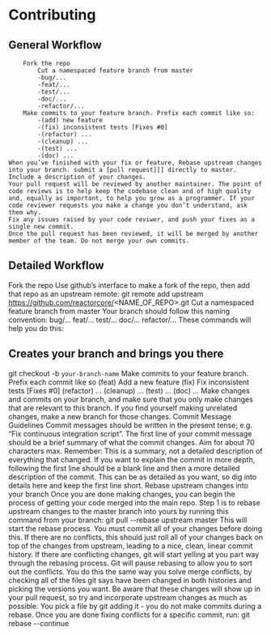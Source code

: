 # Contributing

## General Workflow
        Fork the repo
            Cut a namespaced feature branch from master
            -bug/...
            -feat/...
            -test/...
            -doc/...
            -refactor/...
        Make commits to your feature branch. Prefix each commit like so:
            -(add) new feature
            -(fix) inconsistent tests [Fixes #0]
            -(refactor) ...
            -(cleanup) ...
            -(test) ...
            -(doc) ...
    When you’ve finished with your fix or feature, Rebase upstream changes into your branch. submit a [pull request][] directly to master. Include a description of your changes.
    Your pull request will be reviewed by another maintainer. The point of code reviews is to help keep the codebase clean and of high quality and, equally as important, to help you grow as a programmer. If your code reviewer requests you make a change you don’t understand, ask them why.
    Fix any issues raised by your code reviwer, and push your fixes as a single new commit.
    Once the pull request has been reviewed, it will be merged by another member of the team. Do not merge your own commits.


## Detailed Workflow
Fork the repo
Use github’s interface to make a fork of the repo, then add that repo as an upstream remote:
git remote add upstream https://github.com/reactorcore/<NAME_OF_REPO>.git
Cut a namespaced feature branch from master
Your branch should follow this naming convention:
bug/...
feat/...
test/...
doc/...
refactor/...
These commands will help you do this:

## Creates your branch and brings you there
git checkout -b `your-branch-name`
Make commits to your feature branch.
Prefix each commit like so
(feat) Add a new feature
(fix) Fix inconsistent tests [Fixes #0]
(refactor) ...
(cleanup) ...
(test) ...
(doc) ...
Make changes and commits on your branch, and make sure that you only make changes that are relevant to this branch. If you find yourself making unrelated changes, make a new branch for those changes.
Commit Message Guidelines
Commit messages should be written in the present tense; e.g. “Fix continuous integration script”.
The first line of your commit message should be a brief summary of what the commit changes. Aim for about 70 characters max. Remember: This is a summary, not a detailed description of everything that changed.
If you want to explain the commit in more depth, following the first line should be a blank line and then a more detailed description of the commit. This can be as detailed as you want, so dig into details here and keep the first line short.
Rebase upstream changes into your branch
Once you are done making changes, you can begin the process of getting your code merged into the main repo. Step 1 is to rebase upstream changes to the master branch into yours by running this command from your branch:
git pull --rebase upstream master
This will start the rebase process. You must commit all of your changes before doing this. If there are no conflicts, this should just roll all of your changes back on top of the changes from upstream, leading to a nice, clean, linear commit history.
If there are conflicting changes, git will start yelling at you part way through the rebasing process. Git will pause rebasing to allow you to sort out the conflicts. You do this the same way you solve merge conflicts, by checking all of the files git says have been changed in both histories and picking the versions you want. Be aware that these changes will show up in your pull request, so try and incorporate upstream changes as much as possible.
You pick a file by git adding it - you do not make commits during a rebase.
Once you are done fixing conflicts for a specific commit, run:
git rebase --continue